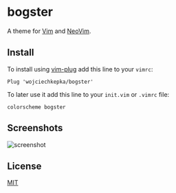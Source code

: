 # bogster

A theme for [Vim](https://www.vim.org/) and [NeoVim](https://neovim.io/).

## Install
To install using [vim-plug](https://github.com/junegunn/vim-plug) add this line to your `vimrc`:  
```vim
Plug 'wojciechkepka/bogster'
```

To later use it add this line to your `init.vim` or `.vimrc` file:
```vim
colorscheme bogster
```

## Screenshots

![screenshot](https://raw.githubusercontent.com/wojciechkepka/bogster/master/assets/screen.png)

## License
[MIT](https://raw.githubusercontent.com/wojciechkepka/pkger/master/LICENSE)
